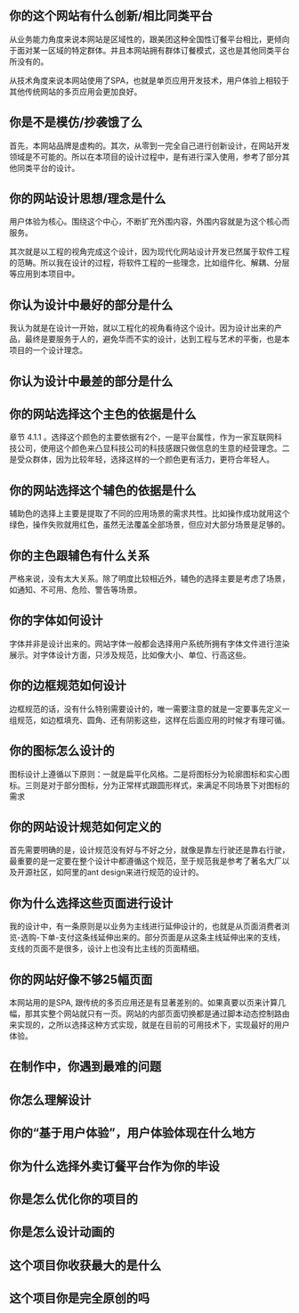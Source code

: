 
## 你的这个网站有什么创新/相比同类平台

从业务能力角度来说本网站是区域性的，跟美团这种全国性订餐平台相比，更倾向于面对某一区域的特定群体。并且本网站拥有群体订餐模式，这也是其他同类平台所没有的。

从技术角度来说本网站使用了SPA，也就是单页应用开发技术，用户体验上相较于其他传统网站的多页应用会更加良好。

## 你是不是模仿/抄袭饿了么

首先，本网站品牌是虚构的。其次，从零到一完全自己进行创新设计，在网站开发领域是不可能的。所以在本项目的设计过程中，是有进行深入使用，参考了部分其他同类平台的设计。

## 你的网站设计思想/理念是什么

用户体验为核心。围绕这个中心，不断扩充外围内容，外围内容就是为这个核心而服务。

其次就是以工程的视角完成这个设计，因为现代化网站设计开发已然属于软件工程的范畴。所以我在设计的过程，将软件工程的一些理念，比如组件化、解耦、分层等应用到本项目中。

## 你认为设计中最好的部分是什么

我认为就是在设计一开始，就以工程化的视角看待这个设计。因为设计出来的产品，最终是要服务于人的，避免华而不实的设计，达到工程与艺术的平衡，也是本项目的一个设计理念。

## 你认为设计中最差的部分是什么

## 你的网站选择这个主色的依据是什么

章节 4.1.1 。选择这个颜色的主要依据有2个，一是平台属性，作为一家互联网科技公司，使用这个颜色来凸显科技公司的科技感跟只做信息的生意的经营理念。二是受众群体，因为比较年轻，选择这样的一个颜色更有活力，更符合年轻人。

## 你的网站选择这个辅色的依据是什么

辅助色的选择上主要是提取了不同的应用场景的需求共性。比如操作成功就用这个绿色，操作失败就用红色，虽然无法覆盖全部场景，但应对大部分场景是足够的。

## 你的主色跟辅色有什么关系

严格来说，没有太大关系。除了明度比较相近外，辅色的选择主要是考虑了场景，如通知、不可用、危险、警告等场景。

## 你的字体如何设计

字体并非是设计出来的。网站字体一般都会选择用户系统所拥有字体文件进行渲染展示。对字体设计方面，只涉及规范，比如像大小、单位、行高这些。

## 你的边框规范如何设计

边框规范的话，没有什么特别需要设计的，唯一需要注意的就是一定要事先定义一组规范，如边框填充、圆角、还有阴影这些，这样在后面应用的时候才有理可循。

## 你的图标怎么设计的

图标设计上遵循以下原则：一就是扁平化风格。二是将图标分为轮廓图标和实心图标。三则是对于部分图标，分为正常样式跟圆形样式，来满足不同场景下对图标的需求

## 你的网站设计规范如何定义的

首先需要明确的是，设计规范没有好与不好之分，就像是靠左行驶还是靠右行驶，最重要的是一定要在整个设计中都遵循这个规范，至于规范我是参考了著名大厂以及开源社区，如阿里的ant design来进行规范的设计的。

## 你为什么选择这些页面进行设计

我的设计中，有一条原则是以业务为主线进行延伸设计的，也就是从页面消费者浏览-选购-下单-支付这条线延伸出来的。部分页面是从这条主线延伸出来的支线，支线的页面不是很多，设计上也没有比主线的页面精细。

## 你的网站好像不够25幅页面

本网站用的是SPA, 跟传统的多页应用还是有显著差别的。如果真要以页来计算几幅，那其实整个网站就只有一页。网站的内部页面切换都是通过脚本动态控制路由来实现的，之所以选择这种方式实现，就是在目前的可用技术下，实现最好的用户体验。

## 在制作中，你遇到最难的问题

## 你怎么理解设计

## 你的“基于用户体验”，用户体验体现在什么地方

## 你为什么选择外卖订餐平台作为你的毕设

## 你是怎么优化你的项目的

## 你是怎么设计动画的

## 这个项目你收获最大的是什么

## 这个项目你是完全原创的吗